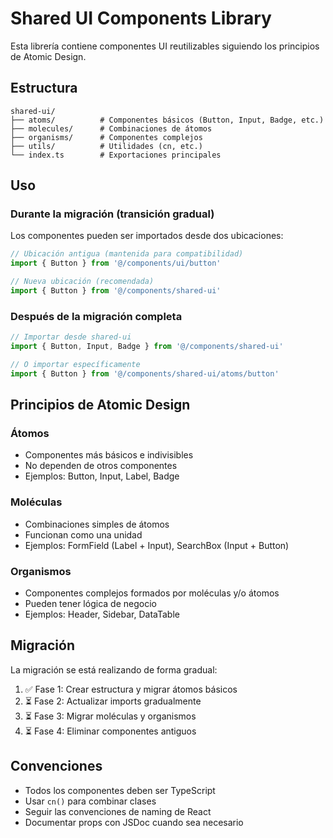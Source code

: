# Shared UI Components Library

Esta librería contiene componentes UI reutilizables siguiendo los principios de Atomic Design.

## Estructura

```
shared-ui/
├── atoms/          # Componentes básicos (Button, Input, Badge, etc.)
├── molecules/      # Combinaciones de átomos
├── organisms/      # Componentes complejos
├── utils/          # Utilidades (cn, etc.)
└── index.ts        # Exportaciones principales
```

## Uso

### Durante la migración (transición gradual)

Los componentes pueden ser importados desde dos ubicaciones:

```typescript
// Ubicación antigua (mantenida para compatibilidad)
import { Button } from '@/components/ui/button'

// Nueva ubicación (recomendada)
import { Button } from '@/components/shared-ui'
```

### Después de la migración completa

```typescript
// Importar desde shared-ui
import { Button, Input, Badge } from '@/components/shared-ui'

// O importar específicamente
import { Button } from '@/components/shared-ui/atoms/button'
```

## Principios de Atomic Design

### Átomos
- Componentes más básicos e indivisibles
- No dependen de otros componentes
- Ejemplos: Button, Input, Label, Badge

### Moléculas
- Combinaciones simples de átomos
- Funcionan como una unidad
- Ejemplos: FormField (Label + Input), SearchBox (Input + Button)

### Organismos
- Componentes complejos formados por moléculas y/o átomos
- Pueden tener lógica de negocio
- Ejemplos: Header, Sidebar, DataTable

## Migración

La migración se está realizando de forma gradual:

1. ✅ Fase 1: Crear estructura y migrar átomos básicos
2. ⏳ Fase 2: Actualizar imports gradualmente
3. ⏳ Fase 3: Migrar moléculas y organismos
4. ⏳ Fase 4: Eliminar componentes antiguos

## Convenciones

- Todos los componentes deben ser TypeScript
- Usar `cn()` para combinar clases
- Seguir las convenciones de naming de React
- Documentar props con JSDoc cuando sea necesario
